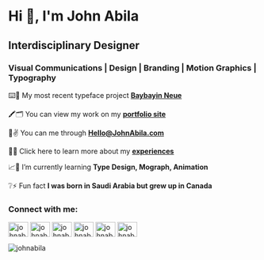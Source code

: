 <h1 align="left">Hi 👋, I'm John Abila</h1>
<h2 align="left">Interdisciplinary Designer</h2>

<h3 align="left">Visual Communications | Design | Branding | Motion Graphics | Typography</h3>

⌨️🎨 My most recent typeface project <a href="https://johnabila.gumroad.com/l/Baybayin-Neue" target="_blank">**Baybayin Neue**</a>

🖍🗂 You can view my work on my <a href="https://johnabila.com/" target="_blank">**portfolio site**</a>

📨✌️ You can me through **Hello@JohnAbila.com**

🔗📄 Click here to learn more about my <a href="https://johnabila.com/](https://www.linkedin.com/in/johnabila/" target="_blank">**experiences**</a>

📈📑 I’m currently learning **Type Design, Mograph, Animation**

❔⚡ Fun fact **I was born in Saudi Arabia but grew up in Canada**

<h3 align="left">Connect with me:</h3>
<p align="left">
<a href="https://twitter.com/johnabiladesign" target="blank"><img align="center" src="https://raw.githubusercontent.com/rahuldkjain/github-profile-readme-generator/master/src/images/icons/Social/twitter.svg" alt="johnabiladesign" height="30" width="40" /></a>
<a href="https://linkedin.com/in/johnabila" target="blank"><img align="center" src="https://raw.githubusercontent.com/rahuldkjain/github-profile-readme-generator/master/src/images/icons/Social/linked-in-alt.svg" alt="johnabila" height="30" width="40" /></a>
<a href="https://instagram.com/johnabiladesign" target="blank"><img align="center" src="https://raw.githubusercontent.com/rahuldkjain/github-profile-readme-generator/master/src/images/icons/Social/instagram.svg" alt="johnabiladesign" height="30" width="40" /></a>
<a href="https://dribbble.com/johnabila" target="blank"><img align="center" src="https://raw.githubusercontent.com/rahuldkjain/github-profile-readme-generator/master/src/images/icons/Social/dribbble.svg" alt="johnabila" height="30" width="40" /></a>
<a href="https://www.behance.net/johnabila" target="blank"><img align="center" src="https://raw.githubusercontent.com/rahuldkjain/github-profile-readme-generator/master/src/images/icons/Social/behance.svg" alt="johnabila" height="30" width="40" /></a>
<a href="https://www.youtube.com/c/johnabila" target="blank"><img align="center" src="https://raw.githubusercontent.com/rahuldkjain/github-profile-readme-generator/master/src/images/icons/Social/youtube.svg" alt="johnabila" height="30" width="40" /></a>
</p>
<p align="left"> <img src="https://komarev.com/ghpvc/?username=johnabila&label=Profile%20views&color=0e75b6&style=flat" alt="johnabila" /> </p>
